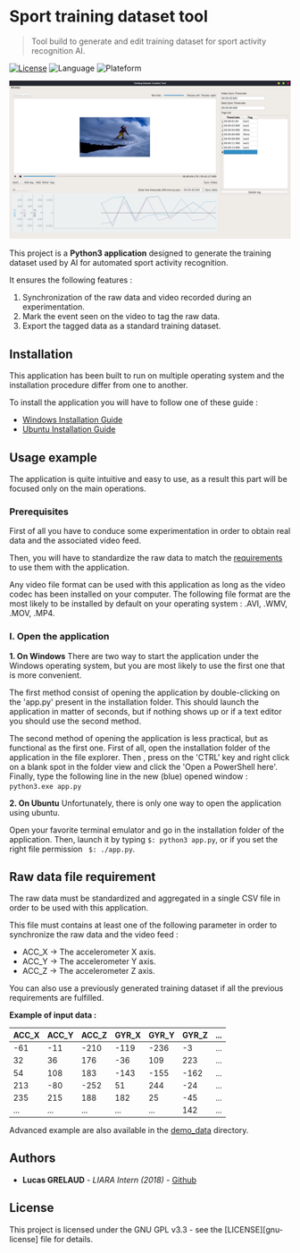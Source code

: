 # Sport training dataset tool
> Tool build to generate and edit training dataset for sport activity recognition AI.

[![License][gnu-img]][gnu-licence]
![Language][language-img]
![Plateform][plateform-img]

![ScreenShoot][screenshoot-img]

This project is a **Python3 application** designed to generate the training dataset used by AI for automated sport 
activity recognition.

It ensures the following features :
1. Synchronization of the raw data and video recorded during an experimentation.
2. Mark the event seen on the video to tag the raw data.
3. Export the tagged data as a standard training dataset.

## Installation
This application has been built to run on multiple operating system and the installation procedure differ from one to 
another.

To install the application you will have to follow one of these guide :
* [Windows Installation Guide][windows-install-guide]
* [Ubuntu Installation Guide][ubuntu-install-guide]

## Usage example
The application is quite intuitive and easy to use, as a result this part will be focused only on the main operations.

### Prerequisites
First of all you have to conduce some experimentation in order to obtain real data and the associated video feed.

Then, you will have to standardize the raw data to match the [requirements](#raw-data-file-requirement) to use them with
the application.

Any video file format can be used with this application as long as the video codec has been installed on your computer.
The following file format are the most likely to be installed by default on your operating system : .AVI, .WMV, .MOV,
 .MP4.

### I. Open the application
**1. On Windows**
 There are two way to start the application under the Windows operating system, but you are most likely to use the first
 one that is more convenient.
 
 The first method consist of opening the application by double-clicking on the 'app.py' present in the installation 
 folder. This should launch the application in matter of seconds, but if nothing shows up or if a text editor you should
 use the second method.
 
 The second method of opening the application is less practical, but as functional as the first one.
 First of all, open the installation folder of the application in the file explorer. 
 Then , press on the 'CTRL' key and 
 right click on a blank spot in the folder view and click the 'Open a PowerShell here'. 
 Finally, type the following line in the new (blue) opened window : ```python3.exe app.py```
 
 **2. On Ubuntu**
 Unfortunately, there is only one way to open the application using ubuntu.
  
 Open your favorite terminal emulator and go in the installation folder of the application.
 Then, launch it by typing ```$: python3 app.py```, or if you set the right file permission ``` $: ./app.py```.

## Raw data file requirement
The raw data must be standardized and aggregated in a single CSV file in order to be used with this application.

This file must contains at least one of the following parameter in order to synchronize the raw data and the video feed :
* ACC_X -> The accelerometer X axis.
* ACC_Y -> The accelerometer Y axis.
* ACC_Z -> The accelerometer Z axis.

You can also use a previously generated training dataset if all the previous requirements are fulfilled. 

**Example of input data :**

| ACC_X | ACC_Y | ACC_Z | GYR_X | GYR_Y | GYR_Z | ... |
|-------|-------|-------|-------|-------|-------|-----|
| -61   | -11   | -210  | -119  | -236  | -3    | ... |
|  32   | 36    | 176   | -36   | 109   | 223   | ... |
|  54   | 108   | 183   | -143  | -155  | -162  | ... |
| 213   | -80   | -252  | 51    | 244   | -24   | ... |
| 235   | 215   |  188  | 182   | 25    | -45   | ... |
| ...   | ...   | ...   | ...   | ...   | 142   | ... |

Advanced example are also available in the [demo_data](demo_data) directory.

## Authors
 * **Lucas GRELAUD** - _LIARA Intern (2018)_ - [Github](https://github.com/lucasgrelaud)
 
## License
This project is licensed under the GNU GPL v3.3 - see the [LICENSE][gnu-license] file for details.

[screenshoot-img]: screenshoot.png
[language-img]:https://img.shields.io/badge/languages-En-green.svg?style=flat-square
[gnu-img]:https://img.shields.io/github/license/lucasgrelaud/liara-sport-training-dataset-tool.svg?style=flat-square
[release-img]:https://img.shields.io/github/release/lucasgrelaud/liara-sport-training-dataset-tool.svg?style=flat-square
[plateform-img]: https://img.shields.io/badge/plateform-Windows%20|%20macOS%20|%20Linux-lightgrey.svg?style=flat-square

[gnu-licence]: LICENSE
[liara]: http://liara.uqac.ca/
[windows-install-guide]: installation/installation-windows.md
[ubuntu-install-guide]: installation/installation-ubuntu.md

